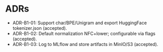 # ADRs

- ADR-B1-01: Support char/BPE/Unigram and export HuggingFace tokenizer.json (accepted).
- ADR-B1-02: Default normalization NFC+lower; configurable via flags (accepted).
- ADR-B1-03: Log to MLflow and store artifacts in MinIO/S3 (accepted).
